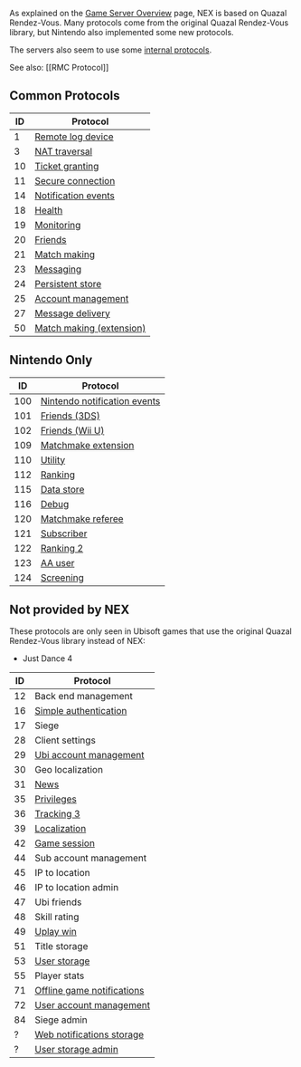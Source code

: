 As explained on the [Game Server Overview](NEX-Overview-(Game-Servers)) page, NEX is based on Quazal Rendez-Vous. Many protocols come from the original Quazal Rendez-Vous library, but Nintendo also implemented some new protocols.

The servers also seem to use some [internal protocols](NEX-Internal-Protocols).

See also: [[RMC Protocol]]

## Common Protocols
| ID | Protocol |
| --- | --- |
| 1 | [Remote log device](Remote-Log-Device-Protocol) |
| 3 | [NAT traversal](NAT-Traversal-Protocol) |
| 10 | [Ticket granting](Authentication-Protocol) |
| 11 | [Secure connection](Secure-Protocol) |
| 14 | [Notification events](Notification-Protocol) |
| 18 | [Health](Health-Protocol) |
| 19 | [Monitoring](Monitoring-Protocol) |
| 20 | [Friends](Friends-Protocol) |
| 21 | [Match making](Match-Making-Protocol) |
| 23 | [Messaging](Messaging-Protocol) |
| 24 | [Persistent store](Persistent-Store-Protocol) |
| 25 | [Account management](Account-Management-Protocol) |
| 27 | [Message delivery](Message-Delivery-Protocol) |
| 50 | [Match making (extension)](Match-Making-Protocol-Ext) |

## Nintendo Only
| ID | Protocol |
| --- | --- |
| 100 | [Nintendo notification events](Nintendo-Notification-Event-Protocol) |
| 101 | [Friends (3DS)](Friends-Protocol-(3DS)) |
| 102 | [Friends (Wii U)](Friends-Protocol-(Wii-U)) |
| 109 | [Matchmake extension](Matchmake-Extension-Protocol) |
| 110 | [Utility](Utility-Protocol) |
| 112 | [Ranking](Ranking-Protocol) |
| 115 | [Data store](Data-Store-Protocol) |
| 116 | [Debug](Debug-Protocol) |
| 120 | [Matchmake referee](Matchmake-Referee-Protocol) |
| 121 | [Subscriber](Subscriber-Protocol) |
| 122 | [Ranking 2](Ranking-Protocol-2) |
| 123 | [AA user](AA-User-Protocol) |
| 124 | [Screening](Screening-Protocol) |

## Not provided by NEX
These protocols are only seen in Ubisoft games that use the original Quazal Rendez-Vous library instead of NEX:

* Just Dance 4

| ID | Protocol |
| --- | --- |
| 12 | Back end management |
| 16 | [Simple authentication](Simple-Authentication-Protocol) |
| 17 | Siege |
| 28 | Client settings |
| 29 | [Ubi account management](Ubi-Account-Management-Protocol) |
| 30 | Geo localization |
| 31 | [News](News-Protocol) |
| 35 | [Privileges](Privileges-Protocol) |
| 36 | [Tracking 3](Tracking-Protocol-3) |
| 39 | [Localization](Localization-Protocol) |
| 42 | [Game session](Game-Session-Protocol) |
| 44 | Sub account management |
| 45 | IP to location |
| 46 | IP to location admin |
| 47 | Ubi friends |
| 48 | Skill rating |
| 49 | [Uplay win](Uplay-Win-Protocol) |
| 51 | Title storage |
| 53 | [User storage](User-Storage-Protocol) |
| 55 | Player stats |
| 71 | [Offline game notifications](Offline-Game-Notification-Protocol) |
| 72 | [User account management](User-Account-Management-Protocol) |
| 84 | Siege admin |
| ? | [Web notifications storage](Web-Notification-Storage-Protocol)
| ? | [User storage admin](User-Storage-Admin-Protocol)